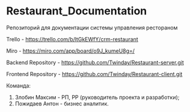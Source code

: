 # Restaurant_Documentation
Репозиторий для документации системы управления рестораном

Trello - https://trello.com/b/ltGkEWfY/crm-restaurant

Miro - https://miro.com/app/board/o9J_kumeU8g=/

Backend Repository - https://github.com/Twinday/Restaurant-server.git

Frontend Repository - https://github.com/Twinday/Restaurant-client.git

Команда:
1) Злобин Максим - РП, РР (руководитель проекта и разработки);
2) Пожидаев Антон - бизнес аналитик.
